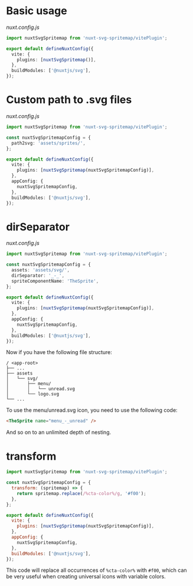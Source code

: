 # Basic usage

_nuxt.config.js_

```typescript
import nuxtSvgSpritemap from 'nuxt-svg-spritemap/vitePlugin';

export default defineNuxtConfig({
  vite: {
    plugins: [nuxtSvgSpritemap()],
  },
  buildModules: ['@nuxtjs/svg'],
});
```

# Custom path to .svg files

_nuxt.config.js_

```typescript
import nuxtSvgSpritemap from 'nuxt-svg-spritemap/vitePlugin';

const nuxtSvgSpritemapConfig = {
  path2svg: 'assets/sprites/',
};

export default defineNuxtConfig({
  vite: {
    plugins: [nuxtSvgSpritemap(nuxtSvgSpritemapConfig)],
  },
  appConfig: {
    nuxtSvgSpritemapConfig,
  },
  buildModules: ['@nuxtjs/svg'],
});
```

# dirSeparator

_nuxt.config.js_

```typescript
import nuxtSvgSpritemap from 'nuxt-svg-spritemap/vitePlugin';

const nuxtSvgSpritemapConfig = {
  assets: 'assets/svg/',
  dirSeparator: '_-_',
  spriteComponentName: 'TheSprite',
};

export default defineNuxtConfig({
  vite: {
    plugins: [nuxtSvgSpritemap(nuxtSvgSpritemapConfig)],
  },
  appConfig: {
    nuxtSvgSpritemapConfig,
  },
  buildModules: ['@nuxtjs/svg'],
});
```

Now if you have the following file structure:

```
/ <app-root>
├── ...
├── assets
│   └── svg/
│       ├── menu/
│       │   └── unread.svg
│       └── logo.svg
└── ...
```

To use the menu/unread.svg icon, you need to use the following code:

```html
<TheSprite name="menu_-_unread" />
```

And so on to an unlimited depth of nesting.

# transform

```javascript
import nuxtSvgSpritemap from 'nuxt-svg-spritemap/vitePlugin';

const nuxtSvgSpritemapConfig = {
  transform: (spritemap) => {
    return spritemap.replace(/%cta-color%/g, '#f00');
  },
};

export default defineNuxtConfig({
  vite: {
    plugins: [nuxtSvgSpritemap(nuxtSvgSpritemapConfig)],
  },
  appConfig: {
    nuxtSvgSpritemapConfig,
  },
  buildModules: ['@nuxtjs/svg'],
});
```

This code will replace all occurrences of `%cta-color%` with `#f00`, which can be very useful when creating universal icons with variable colors.
